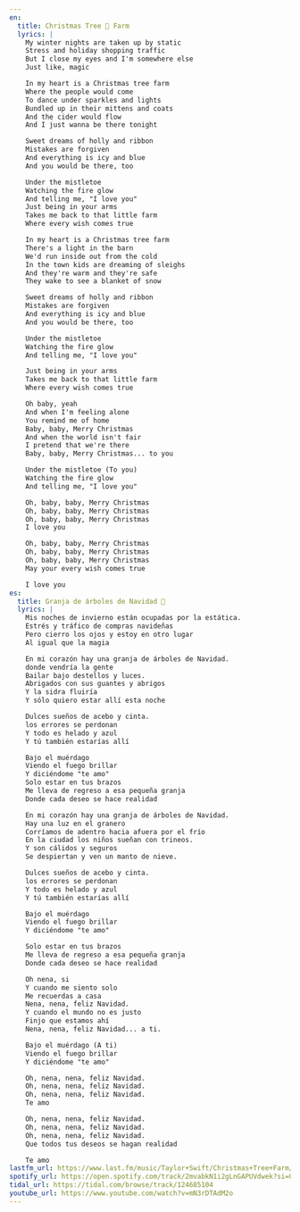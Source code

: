 ```yaml
---
en:
  title: Christmas Tree 🎄 Farm
  lyrics: |
    My winter nights are taken up by static
    Stress and holiday shopping traffic
    But I close my eyes and I'm somewhere else
    Just like, magic

    In my heart is a Christmas tree farm
    Where the people would come
    To dance under sparkles and lights
    Bundled up in their mittens and coats
    And the cider would flow
    And I just wanna be there tonight

    Sweet dreams of holly and ribbon
    Mistakes are forgiven
    And everything is icy and blue
    And you would be there, too

    Under the mistletoe
    Watching the fire glow
    And telling me, "I love you"
    Just being in your arms
    Takes me back to that little farm
    Where every wish comes true

    In my heart is a Christmas tree farm
    There's a light in the barn
    We'd run inside out from the cold
    In the town kids are dreaming of sleighs
    And they're warm and they're safe
    They wake to see a blanket of snow

    Sweet dreams of holly and ribbon
    Mistakes are forgiven
    And everything is icy and blue
    And you would be there, too

    Under the mistletoe
    Watching the fire glow
    And telling me, "I love you"

    Just being in your arms
    Takes me back to that little farm
    Where every wish comes true

    Oh baby, yeah
    And when I'm feeling alone
    You remind me of home
    Baby, baby, Merry Christmas
    And when the world isn't fair
    I pretend that we're there
    Baby, baby, Merry Christmas... to you

    Under the mistletoe (To you)
    Watching the fire glow
    And telling me, "I love you"

    Oh, baby, baby, Merry Christmas
    Oh, baby, baby, Merry Christmas
    Oh, baby, baby, Merry Christmas
    I love you

    Oh, baby, baby, Merry Christmas
    Oh, baby, baby, Merry Christmas
    Oh, baby, baby, Merry Christmas
    May your every wish comes true

    I love you
es:
  title: Granja de árboles de Navidad 🎄
  lyrics: |
    Mis noches de invierno están ocupadas por la estática.
    Estrés y tráfico de compras navideñas
    Pero cierro los ojos y estoy en otro lugar
    Al igual que la magia

    En mi corazón hay una granja de árboles de Navidad.
    donde vendría la gente
    Bailar bajo destellos y luces.
    Abrigados con sus guantes y abrigos
    Y la sidra fluiría
    Y sólo quiero estar allí esta noche

    Dulces sueños de acebo y cinta.
    los errores se perdonan
    Y todo es helado y azul
    Y tú también estarías allí

    Bajo el muérdago
    Viendo el fuego brillar
    Y diciéndome "te amo"
    Solo estar en tus brazos
    Me lleva de regreso a esa pequeña granja
    Donde cada deseo se hace realidad

    En mi corazón hay una granja de árboles de Navidad.
    Hay una luz en el granero
    Corríamos de adentro hacia afuera por el frío
    En la ciudad los niños sueñan con trineos.
    Y son cálidos y seguros
    Se despiertan y ven un manto de nieve.

    Dulces sueños de acebo y cinta.
    los errores se perdonan
    Y todo es helado y azul
    Y tú también estarías allí

    Bajo el muérdago
    Viendo el fuego brillar
    Y diciéndome "te amo"

    Solo estar en tus brazos
    Me lleva de regreso a esa pequeña granja
    Donde cada deseo se hace realidad

    Oh nena, si
    Y cuando me siento solo
    Me recuerdas a casa
    Nena, nena, feliz Navidad.
    Y cuando el mundo no es justo
    Finjo que estamos ahí
    Nena, nena, feliz Navidad... a ti.

    Bajo el muérdago (A ti)
    Viendo el fuego brillar
    Y diciéndome "te amo"

    Oh, nena, nena, feliz Navidad.
    Oh, nena, nena, feliz Navidad.
    Oh, nena, nena, feliz Navidad.
    Te amo

    Oh, nena, nena, feliz Navidad.
    Oh, nena, nena, feliz Navidad.
    Oh, nena, nena, feliz Navidad.
    Que todos tus deseos se hagan realidad

    Te amo
lastfm_url: https://www.last.fm/music/Taylor+Swift/Christmas+Tree+Farm/Christmas+Tree+Farm
spotify_url: https://open.spotify.com/track/2mvabkN1i2gLnGAPUVdwek?si=09c8e2854de54fa0
tidal_url: https://tidal.com/browse/track/124685104
youtube_url: https://www.youtube.com/watch?v=mN3rDTAdM2o
---
```

